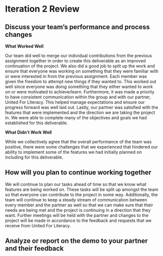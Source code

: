 # **Iteration 2 Review**

## **Discuss your team’s performance and process changes**

**What Worked Well**

Our team did well to merge our individual contributions from the previous assignment together in order to create this deliverable as an improved continuation of the project. We also did a good job to split up the work and ensure that everyone was working on something that they were familiar with or were interested in from the previous assignment. Each member was given the freedom to attempt new things if they wanted to. This worked out well since everyone was doing something that they either wanted to work on or were motivated to achieve/learn. Furthermore, it was made a priority to have consistent communication within the group and with our partner, United For Literacy. This helped manage expectations and ensure our progress forward was well laid out. Lastly, our partner was satisfied with the features that were implemented and the direction we are taking the project in. We were able to complete many of the objectives and goals we had established for this deliverable.

**What Didn’t Work Well**

While we collectively agree that the overall performance of the team was positive, there were some challenges that we experienced that hindered our ability to implement some of the features we had initially planned on including for this deliverable.

## **How will you plan to continue working together**
We will continue to plan our tasks ahead of time so that we know what features are being worked on. These tasks will be split up amongst the team so that everyone can contribute to the project in some way. Additionally, the team will continue to keep a steady stream of communication between every member and the partner as well so that we can make sure that their needs are being met and the project is continuing in a direction that they want. Further meetings will be held with the partner and changes to the project will be made in accordance to the feedback and requests that we receive from United For Literacy.

## **Analyze or report on the demo to your partner and their feedback**
